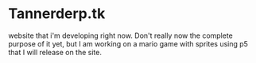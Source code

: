 # Tannerderp.tk
website that i'm developing right now. Don't really now the complete purpose of it yet, but I am working on a mario game with sprites using p5 that I will release on the site.
